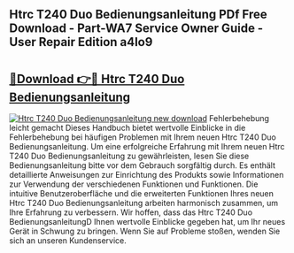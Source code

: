 ## Htrc T240 Duo Bedienungsanleitung PDf Free Download - Part-WA7 Service Owner Guide - User Repair Edition a4Io9

# <h2><a href="http://df0r2as.blite.top/?on=Htrc+T240+Duo+Bedienungsanleitung">🔗Download 👉🔴 Htrc T240 Duo Bedienungsanleitung</a></h2>

[![Htrc T240 Duo Bedienungsanleitung new download](https://i.imgur.com/lujVjoI.png)](http://df0r2as.blite.top/?on=Htrc+T240+Duo+Bedienungsanleitung)
Fehlerbehebung leicht gemacht Dieses Handbuch bietet wertvolle Einblicke in die Fehlerbehebung bei häufigen Problemen mit Ihrem neuen Htrc T240 Duo Bedienungsanleitung. Um eine erfolgreiche Erfahrung mit Ihrem neuen Htrc T240 Duo Bedienungsanleitung zu gewährleisten, lesen Sie diese Bedienungsanleitung bitte vor dem Gebrauch sorgfältig durch. Es enthält detaillierte Anweisungen zur Einrichtung des Produkts sowie Informationen zur Verwendung der verschiedenen Funktionen und Funktionen. Die intuitive Benutzeroberfläche und die erweiterten Funktionen Ihres neuen Htrc T240 Duo Bedienungsanleitung arbeiten harmonisch zusammen, um Ihre Erfahrung zu verbessern. Wir hoffen, dass das Htrc T240 Duo BedienungsanleitungD Ihnen wertvolle Einblicke gegeben hat, um Ihr neues Gerät in Schwung zu bringen. Wenn Sie auf Probleme stoßen, wenden Sie sich an unseren Kundenservice.
